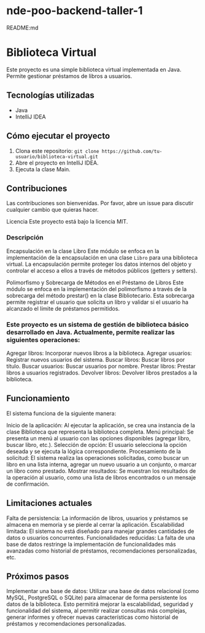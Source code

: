 # nde-poo-backend-taller-1
README:md

# Biblioteca Virtual

Este proyecto es una simple biblioteca virtual implementada en Java. Permite gestionar préstamos de libros a usuarios.

## Tecnologías utilizadas
* Java
* IntelliJ IDEA

## Cómo ejecutar el proyecto
1. Clona este repositorio: `git clone https://github.com/tu-usuario/biblioteca-virtual.git`
2. Abre el proyecto en IntelliJ IDEA.
3. Ejecuta la clase Main.

## Contribuciones
Las contribuciones son bienvenidas. Por favor, abre un issue para discutir cualquier cambio que quieras hacer.

Licencia
Este proyecto está bajo la licencia MIT.


### Descripción
Encapsulación en la clase Libro
Este módulo se enfoca en la implementación de la encapsulación en una clase `Libro` para una biblioteca virtual. La encapsulación permite proteger los datos internos del objeto y controlar el acceso a ellos a través de métodos públicos (getters y setters).

Polimorfismo y Sobrecarga de Métodos en el Préstamo de Libros
Este módulo se enfoca en la implementación del polimorfismo a través de la sobrecarga del método prestar() en la clase Bibliotecario. Esta sobrecarga permite registrar el usuario que solicita un libro y validar si el usuario ha alcanzado el límite de préstamos permitidos.

### Este proyecto es un sistema de gestión de biblioteca básico desarrollado en Java. Actualmente, permite realizar las siguientes operaciones:

Agregar libros: Incorporar nuevos libros a la biblioteca.
Agregar usuarios: Registrar nuevos usuarios del sistema.
Buscar libros: Buscar libros por título.
Buscar usuarios: Buscar usuarios por nombre.
Prestar libros: Prestar libros a usuarios registrados.
Devolver libros: Devolver libros prestados a la biblioteca.

## Funcionamiento
El sistema funciona de la siguiente manera:

Inicio de la aplicación: Al ejecutar la aplicación, se crea una instancia de la clase Biblioteca que representa la biblioteca completa.
Menú principal: Se presenta un menú al usuario con las opciones disponibles (agregar libro, buscar libro, etc.).
Selección de opción: El usuario selecciona la opción deseada y se ejecuta la lógica correspondiente.
Procesamiento de la solicitud: El sistema realiza las operaciones solicitadas, como buscar un libro en una lista interna, agregar un nuevo usuario a un conjunto, o marcar un libro como prestado.
Mostrar resultados: Se muestran los resultados de la operación al usuario, como una lista de libros encontrados o un mensaje de confirmación.

## Limitaciones actuales
Falta de persistencia: La información de libros, usuarios y préstamos se almacena en memoria y se pierde al cerrar la aplicación.
Escalabilidad limitada: El sistema no está diseñado para manejar grandes cantidades de datos o usuarios concurrentes.
Funcionalidades reducidas: La falta de una base de datos restringe la implementación de funcionalidades más avanzadas como historial de préstamos, recomendaciones personalizadas, etc.

## Próximos pasos
Implementar una base de datos: Utilizar una base de datos relacional (como MySQL, PostgreSQL o SQLite) para almacenar de forma persistente los datos de la biblioteca. Esto permitirá mejorar la escalabilidad, seguridad y funcionalidad del sistema, al permitir realizar consultas más complejas, generar informes y ofrecer nuevas características como historial de préstamos y recomendaciones personalizadas.